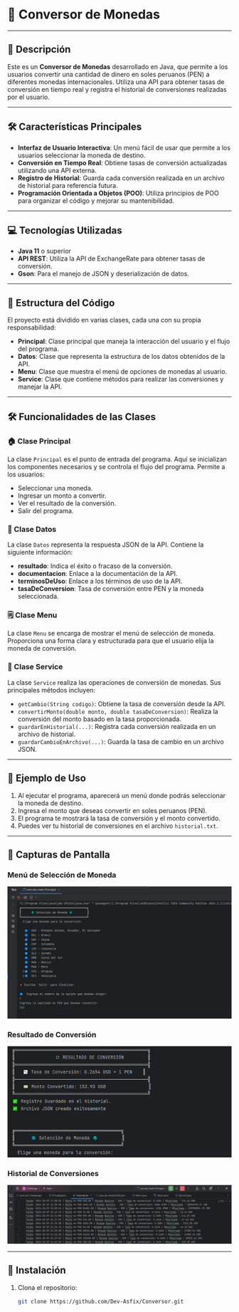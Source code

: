 # 💱 Conversor de Monedas

---

## 🌟 Descripción

Este es un **Conversor de Monedas** desarrollado en Java, que permite a los usuarios convertir una cantidad de dinero en soles peruanos (PEN) a diferentes monedas internacionales. Utiliza una API para obtener tasas de conversión en tiempo real y registra el historial de conversiones realizadas por el usuario.

---

## 🛠️ Características Principales

- **Interfaz de Usuario Interactiva**: Un menú fácil de usar que permite a los usuarios seleccionar la moneda de destino.
- **Conversión en Tiempo Real**: Obtiene tasas de conversión actualizadas utilizando una API externa.
- **Registro de Historial**: Guarda cada conversión realizada en un archivo de historial para referencia futura.
- **Programación Orientada a Objetos (POO)**: Utiliza principios de POO para organizar el código y mejorar su mantenibilidad.

---

## 💻 Tecnologías Utilizadas

- **Java 11** o superior
- **API REST**: Utiliza la API de ExchangeRate para obtener tasas de conversión.
- **Gson**: Para el manejo de JSON y deserialización de datos.

---

## 📂 Estructura del Código

El proyecto está dividido en varias clases, cada una con su propia responsabilidad:

- **Principal**: Clase principal que maneja la interacción del usuario y el flujo del programa.
- **Datos**: Clase que representa la estructura de los datos obtenidos de la API.
- **Menu**: Clase que muestra el menú de opciones de monedas al usuario.
- **Service**: Clase que contiene métodos para realizar las conversiones y manejar la API.

---

## 🛠️ Funcionalidades de las Clases

### 🏠 Clase Principal

La clase `Principal` es el punto de entrada del programa. Aquí se inicializan los componentes necesarios y se controla el flujo del programa. Permite a los usuarios:

- Seleccionar una moneda.
- Ingresar un monto a convertir.
- Ver el resultado de la conversión.
- Salir del programa.

### 📄 Clase Datos

La clase `Datos` representa la respuesta JSON de la API. Contiene la siguiente información:

- **resultado**: Indica el éxito o fracaso de la conversión.
- **documentacion**: Enlace a la documentación de la API.
- **terminosDeUso**: Enlace a los términos de uso de la API.
- **tasaDeConversion**: Tasa de conversión entre PEN y la moneda seleccionada.

### 🗒️ Clase Menu

La clase `Menu` se encarga de mostrar el menú de selección de moneda. Proporciona una forma clara y estructurada para que el usuario elija la moneda de conversión.

### 🔧 Clase Service

La clase `Service` realiza las operaciones de conversión de monedas. Sus principales métodos incluyen:

- `getCambio(String codigo)`: Obtiene la tasa de conversión desde la API.
- `convertirMonto(double monto, double tasaDeConversion)`: Realiza la conversión del monto basado en la tasa proporcionada.
- `guardarEnHistorial(...)`: Registra cada conversión realizada en un archivo de historial.
- `guardarCambioEnArchivo(...)`: Guarda la tasa de cambio en un archivo JSON.

---

## 🎉 Ejemplo de Uso

1. Al ejecutar el programa, aparecerá un menú donde podrás seleccionar la moneda de destino.
2. Ingresa el monto que deseas convertir en soles peruanos (PEN).
3. El programa te mostrará la tasa de conversión y el monto convertido.
4. Puedes ver tu historial de conversiones en el archivo `historial.txt`.

---

## 📸 Capturas de Pantalla

### Menú de Selección de Moneda
![Menú de Selección](recursos/Captura1.png)

### Resultado de Conversión
![Resultado de Conversión](recursos/Captura2.png)

### Historial de Conversiones
![Historial de Conversiones](recursos/Captura3.png)

---

## 🚀 Instalación

1. Clona el repositorio:
   ```bash
   git clone https://github.com/Dev-Asfix/Conversor.git

